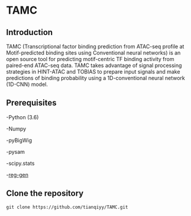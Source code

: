 # TAMC
## Introduction
TAMC (Transcriptional factor binding prediction from ATAC-seq profile at Motif-predicted binding sites using Conventional neural networks) is an open source tool for predicting motif-centric TF binding activity from paired-end ATAC-seq data. TAMC takes advantage of signal processing strategies in HINT-ATAC and TOBIAS to prepare input signals and make predictions of binding probability using a 1D-conventional neural network (1D-CNN) model.

## Prerequisites
-Python (3.6)

-Numpy

-pyBigWig

-pysam

-scipy.stats

-[reg-gen](https://github.com/CostaLab/reg-gen)

## Clone the repository
```
git clone https://github.com/tianqiyy/TAMC.git
